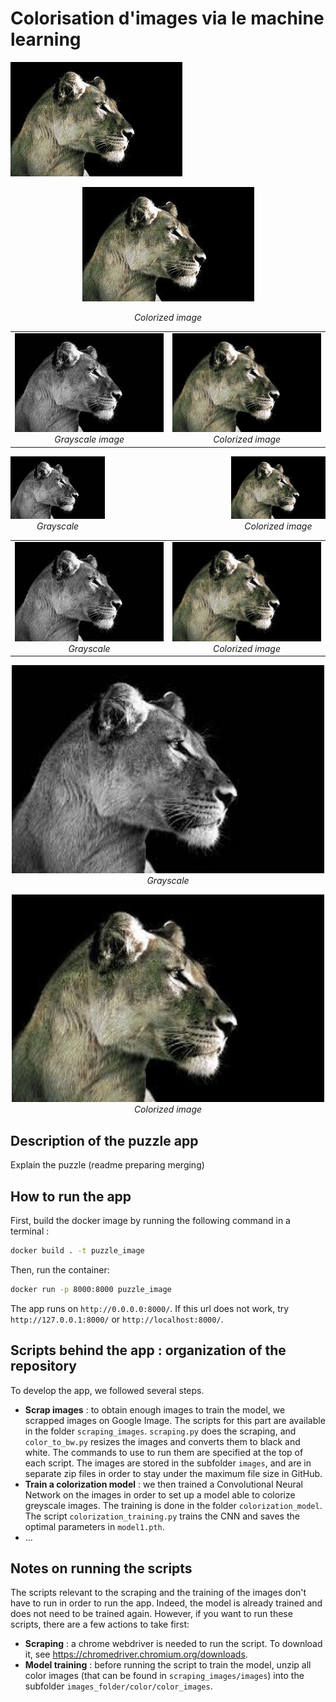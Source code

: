 # Colorisation d'images via le machine learning

![colorized image](images_folder/image%20bank/results/1.jpg)


<p align="center">
  <img src="images_folder/image%20bank/results/1.jpg" alt="Image colorisée">
</p>

<p align="center">
  <em>Colorized image</em>
</p>



<table>
  <tr>
    <td align="center">
      <img src="images_folder/image%20bank/keep/_1.jpg" alt="Grayscale image">
      <br>
      <em>Grayscale image</em>
    </td>
    <td align="center">
      <img src="images_folder/image%20bank/results/1.jpg" alt="Colorized image">
      <br>
      <em>Colorized image</em>
    </td>
  </tr>
</table>



<div style="display: flex; justify-content: space-between; text-align: center;">
  <div style="flex-basis: 30%;">
    <img src="images_folder/image%20bank/keep/_1.jpg" alt="Image en noir et blanc">
    <br>
    <em>Grayscale</em>
  </div>
  <div style="flex-basis: 30%;">
    <img src="images_folder/image%20bank/results/1.jpg" alt="Image en couleurs">
    <br>
    <em>Colorized image</em>
  </div>
</div>


<table border=0>
  <tr>
    <td align="center" style="width: 50%;">
      <img src="images_folder/image%20bank/keep/_1.jpg" alt="Image en noir et blanc">
      <br>
      <em>Grayscale</em>
    </td>
    <td align="center" style="width: 50%;">
      <img src="images_folder/image%20bank/results/1.jpg" alt="Image en couleurs">
      <br>
      <em>Colorized image</em>
    </td>
  </tr>
</table>


<p align="center">
  <img src="images_folder/image%20bank/keep/_1.jpg" alt="Image en noir et blanc" width = 500>
  <br>
  <em>Grayscale</em>
</p>

<p align="center">
  <img src="images_folder/image%20bank/results/1.jpg" alt="Image en couleurs" width = 500>
  <br>
  <em>Colorized image</em>
</p>



## Description of the puzzle app

Explain the puzzle (readme preparing merging)

## How to run the app
First, build the docker image by running the following command in a terminal :

```bash
docker build . -t puzzle_image
```

Then, run the container:

```bash
docker run -p 8000:8000 puzzle_image
```

The app runs on `http://0.0.0.0:8000/`. If this url does not work, try `http://127.0.0.1:8000/` or `http://localhost:8000/`.

## Scripts behind the app : organization of the repository
To develop the app, we followed several steps.
* **Scrap images** : to obtain enough images to train the model, we scrapped images on Google Image. The scripts for this part are available in the folder `scraping_images`. `scraping.py` does the scraping, and `color_to_bw.py` resizes the images and converts them to black and white. The commands to use to run them are specified at the top of each script. The images are stored in the subfolder `images`, and are in separate zip files in order to stay under the maximum file size in GitHub.
* **Train a colorization model** : we then trained a Convolutional Neural Network on the images in order to set up a model able to colorize greyscale images. The training is done in the folder `colorization_model`. The script `colorization_training.py` trains the CNN and saves the optimal parameters in `model1.pth`.
* ...

## Notes on running the scripts
The scripts relevant to the scraping and the training of the images don't have to run in order to run the app. Indeed, the model is already trained and does not need to be trained again. However, if you want to run these scripts, there are a few actions to take first:
* **Scraping** : a chrome webdriver is needed to run the script. To download it, see https://chromedriver.chromium.org/downloads.
* **Model training** : before running the script to train the model, unzip all color images (that can be found in `scraping_images/images`) into the subfolder `images_folder/color/color_images`.
